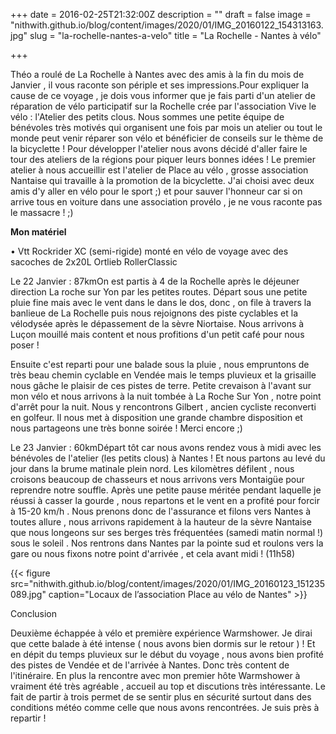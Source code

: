 +++
date = 2016-02-25T21:32:00Z
description = ""
draft = false
image = "nithwith.github.io/blog/content/images/2020/01/IMG_20160122_154313163.jpg"
slug = "la-rochelle-nantes-a-velo"
title = "La Rochelle - Nantes à vélo"

+++


Théo a roulé de La Rochelle à Nantes avec des amis à la fin du mois de Janvier , il vous raconte son périple et ses impressions.Pour expliquer la cause de ce voyage , je dois vous informer que je fais parti d'un atelier de réparation de vélo participatif sur la Rochelle crée par l'association Vive le vélo : l'Atelier des petits clous. Nous sommes une petite équipe de bénévoles très motivés qui organisent une fois par mois un atelier ou tout le monde peut venir réparer son vélo et bénéficier de conseils sur le thème de la bicyclette ! Pour développer l'atelier nous avons décidé d'aller faire le tour des ateliers de la régions pour piquer leurs bonnes idées ! Le premier atelier à nous accueillir est l'atelier de Place au vélo , grosse association Nantaise qui travaille à la promotion de la bicyclette. J'ai choisi avec deux amis d'y aller en vélo pour le sport ;) et pour sauver l'honneur car si on arrive tous en voiture dans une association provélo , je ne vous raconte pas le massacre ! ;)

**Mon matériel**

• Vtt Rockrider XC (semi-rigide) monté en vélo de voyage avec des sacoches de 2x20L Ortlieb RollerClassic

Le 22 Janvier : 87kmOn est partis à 4 de la Rochelle après le déjeuner direction La roche sur Yon par les petites routes. Départ sous une petite pluie fine mais avec le vent dans le dans le dos, donc , on file à travers la banlieue de La Rochelle puis nous rejoignons des piste cyclables et la vélodysée après le dépassement de la sèvre Niortaise. Nous arrivons à Luçon mouillé mais content et nous profitions d'un petit café pour nous poser !

Ensuite c'est reparti pour une balade sous la pluie , nous empruntons de très beau chemin cyclable en Vendée mais le temps pluvieux et la grisaille nous gâche le plaisir de ces pistes de terre. Petite crevaison à l'avant sur mon vélo et nous arrivons à la nuit tombée à La Roche Sur Yon , notre point d'arrêt pour la nuit. Nous y rencontrons Gilbert , ancien cycliste reconverti en golfeur. Il nous met à disposition une grande chambre  disposition et nous partageons une très bonne soirée ! Merci encore ;)

Le 23 Janvier : 60kmDépart tôt car nous avons rendez vous à midi avec les bénévoles de l'atelier (les petits clous) à Nantes ! Et nous partons au levé du jour dans la brume matinale plein nord. Les kilomètres défilent , nous croisons beaucoup de chasseurs et nous arrivons vers Montaigüe pour reprendre notre souffle. Après une petite pause méritée pendant laquelle je réussi à casser la gourde ,  nous repartons et le vent en a profité pour forcir à 15-20 km/h . Nous prenons donc de l'assurance et filons vers Nantes à toutes allure , nous arrivons rapidement à la hauteur de la sèvre Nantaise que nous longeons sur ses berges très fréquentées (samedi matin normal !) sous le soleil . Nos rentrons dans Nantes par la pointe sud et roulons vers la gare ou nous fixons notre point d'arrivée , et cela avant midi ! (11h58)

{{< figure src="nithwith.github.io/blog/content/images/2020/01/IMG_20160123_151235089.jpg" caption="Locaux de l’association Place au vélo de Nantes" >}}

Conclusion

Deuxième échappée à vélo et première expérience Warmshower. Je dirai que cette balade à été intense ( nous avons bien dormis sur le retour ) ! Et en dépit du temps pluvieux sur le début du voyage , nous avons bien profité des pistes de Vendée et de l'arrivée à Nantes. Donc très content de l'itinéraire. En plus la rencontre avec mon premier hôte Warmshower à vraiment été très agréable , accueil au top et discutions très intéressante. Le fait de partir à trois permet de se sentir plus en sécurité surtout dans des conditions météo comme celle que nous avons rencontrées. Je suis près à repartir !



